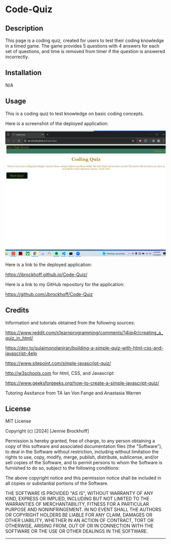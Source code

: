 # Code-Quiz

## Description

This page is a coding quiz, created for users to test their coding knowledge in a timed game. The game provides 5 questions with 4 answers for each set of questions, and time is removed from timer if the question is answered incorrectly.

## Installation
N/A

## Usage

This is a coding quiz to test knowledge on basic coding concepts.

Here is a screenshot of the deployed application:

![code-quiz-ss](assets/code-quiz-ss.jpg)

Here is a link to the deployed application:

https://jbrockhoff.github.io/Code-Quiz/

Here is a link to my GitHub repository for the application:

https://github.com/Jbrockhoff/Code-Quiz


## Credits

Information and tutorials obtained from the following sources:

https://www.reddit.com/r/learnprogramming/comments/14ijp4r/creating_a_quiz_in_html/

https://dev.to/sulaimonolaniran/building-a-simple-quiz-with-html-css-and-javascript-4elp

https://www.sitepoint.com/simple-javascript-quiz/

http://w3schools.com for html, CSS, and Javascript

https://www.geeksforgeeks.org/how-to-create-a-simple-javascript-quiz/

Tutoring Assitance from TA Ian Von Fange and Anastasia Warren

## License

MIT License

Copyright (c) [2024] [Jennie Brockhoff]

Permission is hereby granted, free of charge, to any person obtaining a copy
of this software and associated documentation files (the "Software"), to deal
in the Software without restriction, including without limitation the rights
to use, copy, modify, merge, publish, distribute, sublicense, and/or sell
copies of the Software, and to permit persons to whom the Software is
furnished to do so, subject to the following conditions:

The above copyright notice and this permission notice shall be included in all
copies or substantial portions of the Software.

THE SOFTWARE IS PROVIDED "AS IS", WITHOUT WARRANTY OF ANY KIND, EXPRESS OR
IMPLIED, INCLUDING BUT NOT LIMITED TO THE WARRANTIES OF MERCHANTABILITY,
FITNESS FOR A PARTICULAR PURPOSE AND NONINFRINGEMENT. IN NO EVENT SHALL THE
AUTHORS OR COPYRIGHT HOLDERS BE LIABLE FOR ANY CLAIM, DAMAGES OR OTHER
LIABILITY, WHETHER IN AN ACTION OF CONTRACT, TORT OR OTHERWISE, ARISING FROM,
OUT OF OR IN CONNECTION WITH THE SOFTWARE OR THE USE OR OTHER DEALINGS IN THE
SOFTWARE.

---
